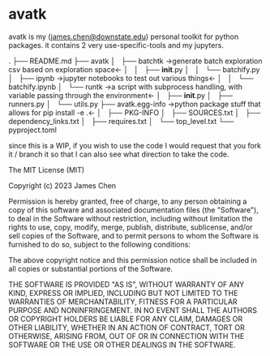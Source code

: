 # avatk

avatk is my (james.chen@downstate.edu) personal toolkit for python packages. it contains 2 very use-specific-tools and
my jupyters.

.
├── README.md
├── avatk
│   ├── batchtk ->generate batch exploration csv based on exploration space<-
│   │   ├── __init__.py
│   │   └── batchify.py 
│   ├── ipynb ->jupyter notebooks to test out various things<-
│   │   └── batchify.ipynb
│   └── runtk ->a script with subprocess handling, with variable passing through the environment<-
│       ├── __init__.py
│       ├── runners.py 
│       └── utils.py
├── avatk.egg-info ->python package stuff that allows for pip install -e .<-
│   ├── PKG-INFO
│   ├── SOURCES.txt
│   ├── dependency_links.txt
│   ├── requires.txt
│   └── top_level.txt
└── pyproject.toml

since this is a WIP, if you wish to use the code I would request that you fork it / branch it so that I can also see 
what direction to take the code.

The MIT License (MIT)

Copyright (c) 2023 James Chen

Permission is hereby granted, free of charge, to any person obtaining a copy
of this software and associated documentation files (the "Software"), to deal
in the Software without restriction, including without limitation the rights
to use, copy, modify, merge, publish, distribute, sublicense, and/or sell
copies of the Software, and to permit persons to whom the Software is
furnished to do so, subject to the following conditions:

The above copyright notice and this permission notice shall be included in all
copies or substantial portions of the Software.

THE SOFTWARE IS PROVIDED "AS IS", WITHOUT WARRANTY OF ANY KIND, EXPRESS OR
IMPLIED, INCLUDING BUT NOT LIMITED TO THE WARRANTIES OF MERCHANTABILITY,
FITNESS FOR A PARTICULAR PURPOSE AND NONINFRINGEMENT. IN NO EVENT SHALL THE
AUTHORS OR COPYRIGHT HOLDERS BE LIABLE FOR ANY CLAIM, DAMAGES OR OTHER
LIABILITY, WHETHER IN AN ACTION OF CONTRACT, TORT OR OTHERWISE, ARISING FROM,
OUT OF OR IN CONNECTION WITH THE SOFTWARE OR THE USE OR OTHER DEALINGS IN THE
SOFTWARE.